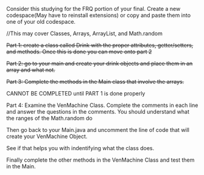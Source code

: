 Consider this studying for the FRQ portion of your final. Create a new codespace(May have to reinstall extensions) or copy and paste them into one of your old codespace.

//This may cover Classes, Arrays, ArrayList, and Math.random

~~Part 1: create a class called Drink with the proper attributes, getter/setters, and methods. Once this is done you can move onto part 2~~


~~Part 2: go to your main and create your drink objects and place them in an array and what not.~~

~~Part 3: Complete the methods in the Main class that involve the arrays.~~

CANNOT BE COMPLETED until PART 1 is done properly

Part 4: Examine the VenMachine Class. Complete the comments in each line and answer the questions in the comments.
        You should understand what the ranges of the Math.random do
        
 Then go back to your Main.java and uncomment the line of code that will create your VenMachine Object.

 See if that helps you with indentifying what the class does.

Finally complete the other methods in the VenMachine Class and test them in the Main.

